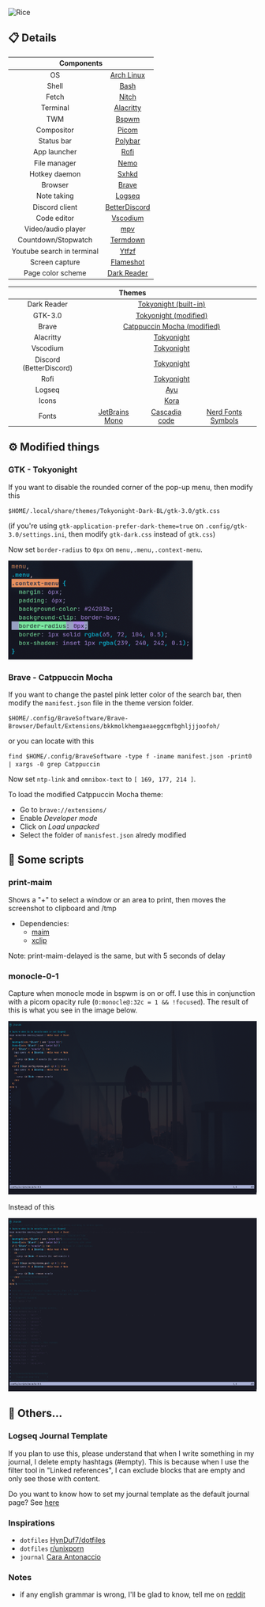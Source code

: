 ![Rice](/docs/assets/rice.png "rice")

## 📋 Details
<table>
  <thead>
    <tr>
      <th style="text-align:center" colspan="2">Components</th>
    </tr>
  </thead>
  <tbody align="center">
    <tr>
      <td>OS</td>
      <td><a href="https://archlinux.org/">Arch Linux</a></td>
    </tr>
    <tr>
      <td>Shell</td>
      <td><a href="https://www.gnu.org/software/bash/">Bash</a></td>
    </tr>
    <tr>
      <td>Fetch</td>
      <td><a href="https://github.com/unxsh/nitch">Nitch</a></td>
    </tr>
    <tr>
      <td>Terminal</td>
      <td><a href="https://github.com/alacritty/alacritty">Alacritty</a></td>
    </tr>
    <tr>
      <td>TWM</td>
      <td><a href="https://github.com/baskerville/bspwm">Bspwm</a></td>
    </tr>
    <tr>
      <td>Compositor</td>
      <td><a href="https://github.com/yshui/picom">Picom</a></td>
    </tr>
    <tr>
      <td>Status bar</td>
      <td><a href="https://github.com/polybar/polybar">Polybar</a></td>
    </tr>
    <tr>
      <td>App launcher</td>
      <td><a href="https://github.com/davatorium/rofi">Rofi</a></td>
    </tr>
    <tr>
      <td>File manager</td>
      <td><a href="https://github.com/linuxmint/nemo">Nemo</a></td>
    </tr>
    <tr>
      <td>Hotkey daemon</td>
      <td><a href="https://github.com/baskerville/sxhkd">Sxhkd</a></td>
    </tr>
    <tr>
      <td>Browser</td>
      <td><a href="https://github.com/brave/brave-browser">Brave</a></td>
    </tr>
    <tr>
      <td>Note taking</td>
      <td><a href="https://github.com/logseq/logseq">Logseq</a></td>
    </tr>
    <tr>
      <td>Discord client</td>
      <td><a href="https://github.com/BetterDiscord/BetterDiscord">BetterDiscord</a></td>
    </tr>
    <tr>
      <td>Code editor</td>
      <td><a href="https://github.com/VSCodium/vscodium">Vscodium</a></td>
    </tr>
    <tr>
      <td>Video/audio player</td>
      <td><a href="https://github.com/mpv-player/mpv">mpv</a></td>
    </tr>
    <tr>
      <td>Countdown/Stopwatch</td>
      <td><a href="https://github.com/trehn/termdown">Termdown</a></td>
    </tr>
    <tr>
      <td>Youtube search in terminal</td>
      <td><a href="https://github.com/pystardust/ytfzf">Ytfzf</a></td>
    </tr>
    <tr>
      <td>Screen capture</td>
      <td><a href="https://github.com/flameshot-org/flameshot">Flameshot</a></td>
    </tr>
    <tr>
      <td>Page color scheme</td>
      <td><a href="https://chrome.google.com/webstore/detail/dark-reader/eimadpbcbfnmbkopoojfekhnkhdbieeh?hl=en">Dark Reader</a></td>
    </tr>
  </tbody>
</table>

<table>
  <thead>
    <tr>
      <th style="text-align:center" colspan="4">Themes</th>
    </tr>
  </thead>
  <tbody align="center">
    <tr>
      <td>Dark Reader</td>
      <td colspan="3"><a href="https://github.com/catppuccin/dark-reader">Tokyonight (built-in)</a></td>
    </tr>
    <tr>
      <td>GTK-3.0</td>
      <td colspan="3"><a href="https://github.com/Fausto-Korpsvart/Tokyo-Night-GTK-Theme">Tokyonight (modified)</a></td>
    </tr>
    <tr>
      <td>Brave</td>
      <td colspan="3"><a href="https://chrome.google.com/webstore/detail/catppuccin-chrome-theme-m/bkkmolkhemgaeaeggcmfbghljjjoofoh">Catppuccin Mocha (modified)</a></td>
    </tr>
    <tr>
      <td>Alacritty</td>
      <td colspan="3"><a href="https://github.com/zatchheems/tokyo-night-alacritty-theme">Tokyonight</a></td>
    </tr>
    <tr>
      <td>Vscodium</td>
      <td colspan="3"><a href="https://github.com/enkia/tokyo-night-vscode-theme">Tokyonight</a></td>
    </tr>
    <tr>
      <td>Discord (BetterDiscord)</td>
      <td colspan="3"><a href="https://github.com/Dyzean/Tokyo-Night">Tokyonight</a></td>
    </tr>
    <tr>
      <td>Rofi</td>
      <td colspan="3"><a href="https://github.com/Murzchnvok/rofi-collection">Tokyonight</a></td>
    </tr>
    <tr>
      <td>Logseq</td>
      <td colspan="3"><a href="https://github.com/nmartin84/logseq-tokyo-theme">Ayu</a></td>
    </tr>
    <tr>
      <td>Icons</td>
      <td colspan="3"><a href="https://github.com/bikass/kora">Kora</a></td>
    </tr>
    <tr>
      <td>Fonts</td>
      <td><a href="https://github.com/JetBrains/JetBrainsMono">JetBrains Mono</a></td>
      <td><a href="https://github.com/microsoft/cascadia-code">Cascadia code</a></td>
      <td><a href="https://archlinux.org/packages/community/any/ttf-nerd-fonts-symbols-1000-em/">Nerd Fonts Symbols</a></td>
    </tr>
  </tbody>
</table>

## ⚙️ Modified things
### GTK - Tokyonight
If you want to disable the rounded corner of the pop-up menu, then modify this
```
$HOME/.local/share/themes/Tokyonight-Dark-BL/gtk-3.0/gtk.css
```
(if you're using `gtk-application-prefer-dark-theme=true` on `.config/gtk-3.0/settings.ini`, then modify `gtk-dark.css` instead of `gtk.css`)

Now set `border-radius` to `0px` on `menu,.menu,.context-menu`.

<img height="200px" src="/docs/assets/gtk-context-menu.png" alt="Part that you&#39;ll need to modify" title="Part to be modified">

### Brave - Catppuccin Mocha
If you want to change the pastel pink letter color of the search bar, then modify the `manifest.json` file in the theme version folder.
```
$HOME/.config/BraveSoftware/Brave-Browser/Default/Extensions/bkkmolkhemgaeaeggcmfbghljjjoofoh/
```
or you can locate with this
```
find $HOME/.config/BraveSoftware -type f -iname manifest.json -print0 | xargs -0 grep Catppuccin
```
Now set `ntp-link` and `omnibox-text` to `[ 169, 177, 214 ]`.

To load the modified Catppuccin Mocha theme:
 - Go to `brave://extensions/`
 - Enable *Developer mode*
 - Click on *Load unpacked*
 - Select the folder of `manisfest.json` alredy modified

## 📜 Some scripts
### print-maim
Shows a "+" to select a window or an area to print, then moves the screenshot to clipboard and /tmp

- Dependencies:
    - [maim](https://github.com/naelstrof/maim)
    - [xclip](https://github.com/astrand/xclip)

Note: print-maim-delayed is the same, but with 5 seconds of delay

### monocle-0-1
Capture when monocle mode in bspwm is on or off. I use this in conjunction with a picom opacity rule (`0:monocle@:32c = 1 && !focused`). The result of this is what you see in the image below.

<img height="350px" src="/docs/assets/monocle-script-on.png" alt="monocle-script-on" title="monocle-script-on">

Instead of this

<img height="350px" src="/docs/assets/monocle-script-off.png" alt="monocle-script-off" title="monocle-script-off">

## 🌸 Others...
### Logseq Journal Template
If you plan to use this, please understand that when I write something in my journal, I delete empty hashtags (#empty). This is because when I use the filter tool in "Linked references", I can exclude blocks that are empty and only see those with content.

Do you want to know how to set my journal template as the default journal page? See [here](https://thinkstack.club/how-to-set-up-an-automated-daily-template-in-logseq/#how-to-set-a-daily-recurring-template)

### Inspirations 
- `dotfiles` [HynDuf7/dotfiles](https://github.com/HynDuf7/dotfiles)
- `dotfiles` [r/unixporn](https://www.reddit.com/r/unixporn/)
- `journal` [Cara Antonaccio](https://www.youtube.com/watch?v=PN6tjeQfxRc)

### Notes
- if any english grammar is wrong, I'll be glad to know, tell me on [reddit](https://www.reddit.com/user/Arsemy)
